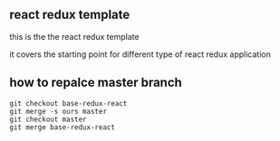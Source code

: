 ## react redux template

this is the the react redux template

it covers the starting point for different type of react redux application

## how to repalce master branch
```
git checkout base-redux-react
git merge -s ours master
git checkout master
git merge base-redux-react
```
